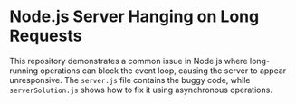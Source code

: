 # Node.js Server Hanging on Long Requests

This repository demonstrates a common issue in Node.js where long-running operations can block the event loop, causing the server to appear unresponsive.  The `server.js` file contains the buggy code, while `serverSolution.js` shows how to fix it using asynchronous operations.